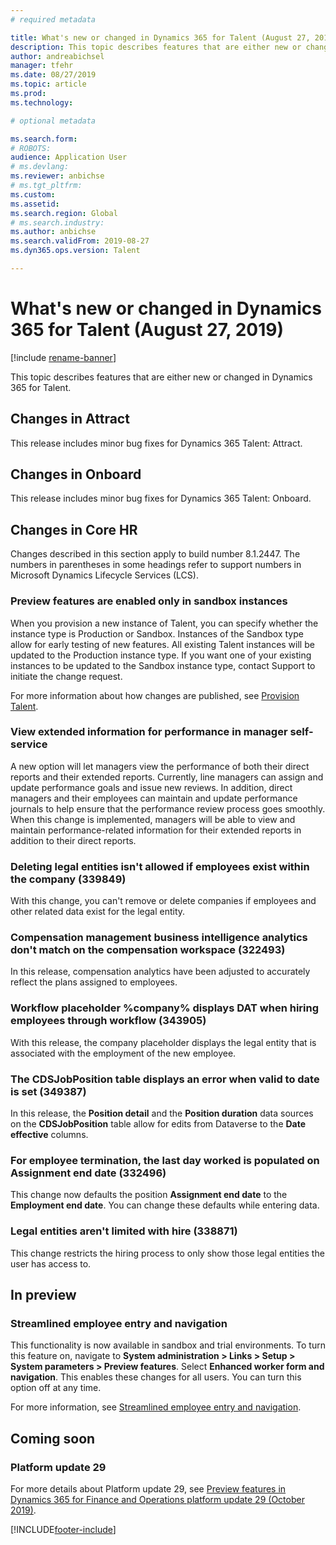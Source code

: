 ```yaml
---
# required metadata

title: What's new or changed in Dynamics 365 for Talent (August 27, 2019)
description: This topic describes features that are either new or changed in Microsoft Dynamics 365 for Talent for August 28, 2019.
author: andreabichsel
manager: tfehr
ms.date: 08/27/2019
ms.topic: article
ms.prod: 
ms.technology: 

# optional metadata

ms.search.form: 
# ROBOTS: 
audience: Application User
# ms.devlang: 
ms.reviewer: anbichse
# ms.tgt_pltfrm: 
ms.custom: 
ms.assetid: 
ms.search.region: Global
# ms.search.industry: 
ms.author: anbichse
ms.search.validFrom: 2019-08-27
ms.dyn365.ops.version: Talent

---
```

# What's new or changed in Dynamics 365 for Talent (August 27, 2019)

[!include [rename-banner](~/includes/cc-data-platform-banner.md)]

This topic describes features that are either new or changed in Dynamics 365 for Talent.

## Changes in Attract

This release includes minor bug fixes for Dynamics 365 Talent: Attract.

## Changes in Onboard

This release includes minor bug fixes for Dynamics 365 Talent: Onboard.

## Changes in Core HR

Changes described in this section apply to build number 8.1.2447. The numbers in parentheses in some headings refer to support numbers in Microsoft Dynamics Lifecycle Services (LCS).

### Preview features are enabled only in sandbox instances

When you provision a new instance of Talent, you can specify whether the instance type is Production or Sandbox. Instances of the Sandbox type allow for early testing of new features. All existing Talent instances will be updated to the Production instance type. If you want one of your existing instances to be updated to the Sandbox instance type, contact Support to initiate the change request.

For more information about how changes are published, see [Provision Talent](./provisioning-talent.md).

### View extended information for performance in manager self-service

A new option will let managers view the performance of both their direct reports and their extended reports. Currently, line managers can assign and update performance goals and issue new reviews. In addition, direct managers and their employees can maintain and update performance journals to help ensure that the performance review process goes smoothly. When this change is implemented, managers will be able to view and maintain performance-related information for their extended reports in addition to their direct reports.

### Deleting legal entities isn't allowed if employees exist within the company (339849)

With this change, you can't remove or delete companies if employees and other related data exist for the legal entity.

### Compensation management business intelligence analytics don't match on the compensation workspace (322493)

In this release, compensation analytics have been adjusted to accurately reflect the plans assigned to employees.

### Workflow placeholder %company% displays DAT when hiring employees through workflow (343905)

With this release, the company placeholder displays the legal entity that is associated with the employment of the new employee.

### The CDSJobPosition table displays an error when valid to date is set (349387)

In this release, the **Position detail** and the **Position duration** data sources on the **CDSJobPosition** table allow for edits from Dataverse to the **Date effective** columns. 

### For employee termination, the last day worked is populated on Assignment end date (332496)

This change now defaults the position **Assignment end date** to the **Employment end date**. You can change these defaults while entering data.

### Legal entities aren't limited with hire (338871)
 
This change restricts the hiring process to only show those legal entities the user has access to.  

## In preview

### Streamlined employee entry and navigation

This functionality is now available in sandbox and trial environments. To turn this feature on, navigate to **System administration > Links > Setup > System parameters > Preview features**. Select **Enhanced worker form and navigation**. This enables these changes for all users. You can turn this option off at any time.

For more information, see [Streamlined employee entry and navigation](./streamlined-employee-entry.md).

## Coming soon

### Platform update 29

For more details about Platform update 29, see [Preview features in Dynamics 365 for Finance and Operations platform update 29 (October 2019)](https://docs.microsoft.com/dynamics365/unified-operations/fin-and-ops/get-started/whats-new-platform-update-29).


[!INCLUDE[footer-include](../includes/footer-banner.md)]